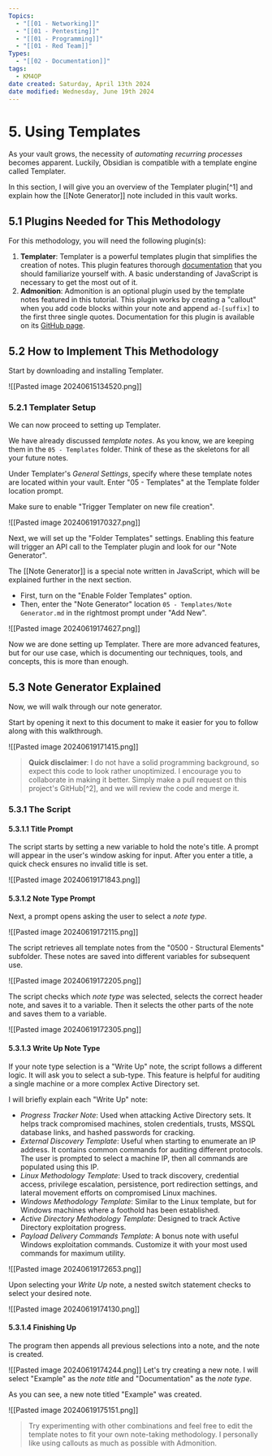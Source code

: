 ```yaml
---
Topics:
  - "[[01 - Networking]]"
  - "[[01 - Pentesting]]"
  - "[[01 - Programming]]"
  - "[[01 - Red Team]]"
Types:
  - "[[02 - Documentation]]"
tags:
  - KM4OP
date created: Saturday, April 13th 2024
date modified: Wednesday, June 19th 2024
---
```


# 5. Using Templates

As your vault grows, the necessity of *automating recurring processes* becomes apparent. Luckily, Obsidian is compatible with a template engine called Templater.

In this section, I will give you an overview of the Templater plugin[^1] and explain how the [[Note Generator]] note included in this vault works.

## 5.1 Plugins Needed for This Methodology

For this methodology, you will need the following plugin(s):

1. **Templater**: Templater is a powerful templates plugin that simplifies the creation of notes. This plugin features thorough [documentation](https://silentvoid13.github.io/Templater/) that you should familiarize yourself with. A basic understanding of JavaScript is necessary to get the most out of it.
2. **Admonition**: Admonition is an optional plugin used by the template notes featured in this tutorial. This plugin works by creating a "callout" when you add code blocks within your note and append `ad-[suffix]` to the first three single quotes. Documentation for this plugin is available on its [GitHub page](https://github.com/javalent/admonitions).

## 5.2 How to Implement This Methodology

Start by downloading and installing Templater.

![[Pasted image 20240615134520.png]]

### 5.2.1 Templater Setup

We can now proceed to setting up Templater.

We have already discussed *template notes*. As you know, we are keeping them in the `05 - Templates` folder. Think of these as the skeletons for all your future notes.

Under Templater's *General Settings*, specify where these template notes are located within your vault. Enter "05 - Templates" at the Template folder location prompt.

Make sure to enable "Trigger Templater on new file creation".

![[Pasted image 20240619170327.png]]

Next, we will set up the "Folder Templates" settings. Enabling this feature will trigger an API call to the Templater plugin and look for our "Note Generator".

The [[Note Generator]] is a special note written in JavaScript, which will be explained further in the next section.

- First, turn on the "Enable Folder Templates" option.
- Then, enter the "Note Generator" location `05 - Templates/Note Generator.md` in the rightmost prompt under "Add New".

![[Pasted image 20240619174627.png]]

Now we are done setting up Templater. There are more advanced features, but for our use case, which is documenting our techniques, tools, and concepts, this is more than enough.

## 5.3 Note Generator Explained

Now, we will walk through our note generator.

Start by opening it next to this document to make it easier for you to follow along with this walkthrough.

![[Pasted image 20240619171415.png]]

> **Quick disclaimer**: I do not have a solid programming background, so expect this code to look rather unoptimized. I encourage you to collaborate in making it better. Simply make a pull request on this project's GitHub[^2], and we will review the code and merge it.

### 5.3.1 The Script

#### 5.3.1.1 Title Prompt

The script starts by setting a new variable to hold the note's title. A prompt will appear in the user's window asking for input. After you enter a title, a quick check ensures no invalid title is set.

![[Pasted image 20240619171843.png]]

#### 5.3.1.2 Note Type Prompt

Next, a prompt opens asking the user to select a *note type*.

![[Pasted image 20240619172115.png]]

The script retrieves all template notes from the "0500 - Structural Elements" subfolder. These notes are saved into different variables for subsequent use.

![[Pasted image 20240619172205.png]]

The script checks which *note type* was selected, selects the correct header note, and saves it to a variable. Then it selects the other parts of the note and saves them to a variable.

![[Pasted image 20240619172305.png]]

#### 5.3.1.3 Write Up Note Type

If your note type selection is a "Write Up" note, the script follows a different logic. It will ask you to select a sub-type. This feature is helpful for auditing a single machine or a more complex Active Directory set.

I will briefly explain each "Write Up" note:

- *Progress Tracker Note*: Used when attacking Active Directory sets. It helps track compromised machines, stolen credentials, trusts, MSSQL database links, and hashed passwords for cracking.
- *External Discovery Template*: Useful when starting to enumerate an IP address. It contains common commands for auditing different protocols. The user is prompted to select a machine IP, then all commands are populated using this IP.
- *Linux Methodology Template*: Used to track discovery, credential access, privilege escalation, persistence, port redirection settings, and lateral movement efforts on compromised Linux machines.
- *Windows Methodology Template*: Similar to the Linux template, but for Windows machines where a foothold has been established.
- *Active Directory Methodology Template*: Designed to track Active Directory exploitation progress.
- *Payload Delivery Commands Template*: A bonus note with useful Windows exploitation commands. Customize it with your most used commands for maximum utility.

![[Pasted image 20240619172653.png]]

Upon selecting your *Write Up* note, a nested switch statement checks to select your desired note.

![[Pasted image 20240619174130.png]]

#### 5.3.1.4 Finishing Up

The program then appends all previous selections into a note, and the note is created.

![[Pasted image 20240619174244.png]]
Let's try creating a new note. I will select "Example" as the *note title* and "Documentation" as the *note type*.

As you can see, a new note titled "Example" was created.

![[Pasted image 20240619175151.png]]

> Try experimenting with other combinations and feel free to edit the template notes to fit your own note-taking methodology. I personally like using callouts as much as possible with Admonition.
